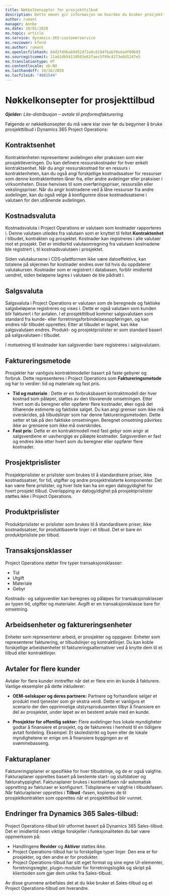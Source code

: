 ```yaml
---
title: Nøkkelkonsepter for prosjekttilbud
description: Dette emnet gir informasjon om hvordan du bruker prosjekttilbud i Project Operations.
author: rumant
manager: Annbe
ms.date: 10/01/2020
ms.topic: article
ms.service: dynamics-365-customerservice
ms.reviewer: kfend
ms.author: rumant
ms.openlocfilehash: 64d2fd9bab9452d71e8cd194fbab70edadf00b93
ms.sourcegitcommit: 11a61db54119503e82faec5f99c4273e8d1247e5
ms.translationtype: HT
ms.contentlocale: nb-NO
ms.lasthandoff: 10/16/2020
ms.locfileid: "4081544"
---
```

# <a name="project-quote-key-concepts"></a>Nøkkelkonsepter for prosjekttilbud

_**Gjelder:** Lite-distribusjon – avtale til proformafakturering_


Følgende er nøkkelkonsepter du må være klar over før du begynner å bruke prosjekttilbud i Dynamics 365 Project Operations:

## <a name="contracting-unit"></a>Kontraktsenhet

Kontraktenheten representerer avdelingen eller praksisen som eier prosjektleveringen. Du kan definere ressurskostnader for hver enkelt kontraktsenhet. Når du angir ressurskostnad for en ressurs i kontraktenheten, kan du også angi forskjellige kostnadssatser for ressurser som denne kontraktenheten låner fra, eller andre avdelinger eller praksiser i virksomheten. Disse henvises til som overføringspriser, ressurslån eller vekslingspriser. Når du angir kostnadene ved å låne ressurser fra andre avdelinger, kan du også velge å konfigurere disse kostnadssatsene i valutaen for den utlånende avdelingen.

## <a name="cost-currency"></a>Kostnadsvaluta

Kostnadsvaluta i Project Operations er valutaen som kostnader rapporteres i. Denne valutaen utledes fra valutaen som er knyttet til feltet **Kontraktenhet** i tilbudet, kontrakten og prosjektet. Kostnader kan registreres i alle valutaer mot et prosjekt. Det er imidlertid valutaomregning fra valutaen kostnadene ble registrert i, til kostnadsvalutaen i prosjektet.

Siden valutakursene i CDS-plattformen ikke være datoeffektive, kan totalene på skjermen for kostnader endres over tid hvis du oppdaterer valutakursen. Kostnader som er registrert i databasen, forblir imidlertid uendret, siden beløpene lagres i valutaen de ble pådratt i.

## <a name="sales-currency"></a>Salgsvaluta

Salgsvaluta i Project Operations er valutaen som de beregnede og faktiske salgsbeløpene registreres og vises i. Dette er også valutaen som kunden blir fakturert i for avtalen. I et prosjekttilbud kommer salgsvalutaen som standard fra kunde- eller forretningsforbindelsesoppføringen, og kan endres når tilbudet opprettes. Etter at tilbudet er lagret, kan ikke salgsvalutaen endres. Produkt- og prosjektprislister er som standard basert på salgsvalutaen i tilbudet.

I motsetning til kostnader kan salgsverdier bare registreres i salgsvalutaen.

## <a name="billing-method"></a>Faktureringsmetode

Prosjekter har vanligvis kontraktmodeller basert på faste gebyrer og forbruk. Dette representeres i Project Operations som **Faktureringsmetode** og har to verdier: tid og materiale og fast pris.

- **Tid og materiale** : Dette er en forbruksbasert kontraktmodell der hver kostnad som påløper, støttes av den tilsvarende omsetningen. Etter hvert som du beregner eller oppfører flere kostnader, øker også det tilhørende estimerte og faktiske salget. Du kan angi grenser som ikke må overskrides, på tilbudslinjer som har denne faktureringsmetoden. Dette setter et tak på den faktiske omsetningen. Beregnet omsetning påvirkes ikke av grensene som ikke må overskrides.
- **Fast pris:** Dette er en kontraktmodell med fast gebyr som angir at salgsverdiene er uavhengige av påløpte kostnader. Salgsverdien er fast og endres ikke etter hvert som du beregner eller oppfører flere kostnader.

## <a name="project-price-lists"></a>Prosjektprislister

Prosjektprislister er prislister som brukes til å standardisere priser, ikke kostnadssatser, for tid, utgifter og andre prosjektrelaterte komponenter. Det kan være flere prislister, og hver liste kan ha sin egen datogyldighet for hvert prosjekt tilbud. Overlapping av datogyldighet på prosjektprislister støttes ikke i Project Operations.

## <a name="product-price-lists"></a>Produktprislister

Produktprislister er prislister som brukes til å standardisere priser, ikke kostnadssatser, for produktbaserte linjer i et tilbud. Det er bare én produktprisliste per tilbud.

## <a name="transaction-classes"></a>Transaksjonsklasser

Project Operations støtter fire typer transaksjonsklasser:

- Tid
- Utgift
- Materiale
- Gebyr

Kostnads- og salgsverdier kan beregnes og påløpes for transaksjonsklasser av typen tid, utgifter og materialer. Avgift er en transaksjonsklasse bare for omsetning.

## <a name="work-entities-and-billing-entities"></a>Arbeidsenheter og faktureringsenheter

Enheter som representerer arbeid, er prosjekter og oppgaver. Enheter som representerer fakturering, er tilbudslinjer og kontraktlinjer. Du kan koble forskjellige arbeidsenheter til faktureringsalternativer ved å knytte dem til et tilbud eller kontraktlinjer.

## <a name="multi-customer-deals"></a>Avtaler for flere kunder

Avtaler for flere kunder inntreffer når det er flere enn én kunde å fakturere. Vanlige eksempler på dette inkluderer:

- **OEM-selskaper og deres partnere:** Partnere og forhandlere selger et produkt med tjenester som gir ekstra verdi. Dette er vanligvis et scenario der den opprinnelige utstyrsprodusenten tilbyr å finansiere en del av prosjektet, under løpet av en bestemt avtale med en kunde. 

- **Prosjekter for offentlig sektor:** Flere avdelinger hos lokale myndigheter godtar å finansiere et prosjekt, og de faktureres i henhold til en tidligere avtalt fordeling. Eksempel: Et skoledistrikt og byen eller de lokale myndighetene er enige om å finansiere byggingen av et svømmebasseng.

## <a name="invoice-schedules"></a>Fakturaplaner

Faktureringsplaner er spesifikke for hver tilbudslinje, og de er også valgfrie. Fakturaplaner opprettes basert på bestemte start- og sluttdatoer og fakturahyppighet. Fakturaplaner brukes i kontraktfasen når automatisk oppretting av fakturaer er konfigurert. Tidsplanene er valgfrie i tilbudsfasen. Når fakturaplaner opprettes i **Tilbud** -fasen, kopieres de til prosjektkontrakten som opprettes når et prosjekttilbud blir vunnet.

## <a name="changes-from-dynamics-365-sales-quote"></a>Endringer fra Dynamics 365 Sales-tilbud:

Project Operations-tilbud blir utformet basert på Dynamics 365 Sales-tilbud. Det er imidlertid noen viktige forskjeller i funksjonaliteten du bør være oppmerksom på:

- Handlingene **Revider** og **Aktiver** støttes ikke.
- Project Operations-tilbud har to forskjellige typer linjer. Den ene er for prosjekter, og den andre er for produkter.
- Project Operations-tilbud har sitt eget format og sine egne UI-elementer, forretningsregler, plugin-moduler for forretningslogikk og skript på klientsiden som gjør dem unike fra Sales-tilbud.

Av disse grunnene anbefales det at du ikke bruker et Sales-tilbud og et Project Operations-tilbud om hverandre.
